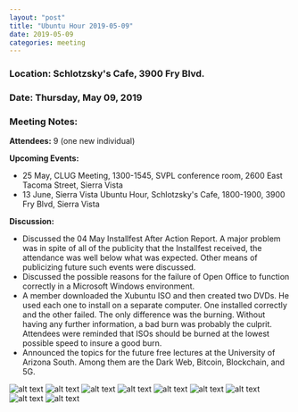 ```yaml
---
layout: "post"
title: "Ubuntu Hour 2019-05-09"
date: 2019-05-09
categories: meeting
---
```


### Location: Schlotzsky's Cafe, 3900 Fry Blvd.

### Date: Thursday, May 09, 2019

### Meeting Notes:

**Attendees:** 9 (one new individual)

**Upcoming Events:**

 * 25 May, CLUG Meeting, 1300-1545, SVPL conference room, 2600 East Tacoma Street, Sierra Vista
 * 13 June, Sierra Vista Ubuntu Hour, Schlotzsky's Cafe, 1800-1900, 3900 Fry Blvd, Sierra Vista
 
**Discussion:**

 * Discussed the 04 May Installfest After Action Report.  A major problem was in spite of all of the publicity that the Installfest received, the attendance was well below what was expected.  Other means of publicizing future such events were discussed.
 * Discussed the possible reasons for the failure of Open Office to function correctly in a Microsoft Windows environment.
 * A member downloaded the Xubuntu ISO and then created two DVDs.  He used each one to install on a separate computer.  One installed correctly and the other failed.  The only difference was the burning.  Without having any further information, a bad burn was probably the culprit.  Attendees were reminded that ISOs should be burned at the lowest possible speed to insure a good burn.
 * Announced the topics for the future free lectures at the University of Arizona South.  Among them are the Dark Web, Bitcoin, Blockchain, and 5G.


![alt text](https://raw.githubusercontent.com/CochiseLinuxUsersGroup/CochiseLinuxUsersGroup.github.io/master/images/rsz_sv_ubuntuhour_2019-05-09_1.jpg)
![alt text](https://raw.githubusercontent.com/CochiseLinuxUsersGroup/CochiseLinuxUsersGroup.github.io/master/images/rsz_sv_ubuntuhour_2019-05-09_2.jpg)
![alt text](https://raw.githubusercontent.com/CochiseLinuxUsersGroup/CochiseLinuxUsersGroup.github.io/master/images/rsz_sv_ubuntuhour_2019-05-09_3.jpg)
![alt text](https://raw.githubusercontent.com/CochiseLinuxUsersGroup/CochiseLinuxUsersGroup.github.io/master/images/rsz_sv_ubuntuhour_2019-05-09_4.jpg)
![alt text](https://raw.githubusercontent.com/CochiseLinuxUsersGroup/CochiseLinuxUsersGroup.github.io/master/images/rsz_sv_ubuntuhour_2019-05-09_5.jpg)
![alt text](https://raw.githubusercontent.com/CochiseLinuxUsersGroup/CochiseLinuxUsersGroup.github.io/master/images/rsz_sv_ubuntuhour_2019-05-09_6.jpg)
![alt text](https://raw.githubusercontent.com/CochiseLinuxUsersGroup/CochiseLinuxUsersGroup.github.io/master/images/rsz_sv_ubuntuhour_2019-05-09_7.jpg)
![alt text](https://raw.githubusercontent.com/CochiseLinuxUsersGroup/CochiseLinuxUsersGroup.github.io/master/images/rsz_sv_ubuntuhour_2019-05-09_8.jpg)
![alt text](https://raw.githubusercontent.com/CochiseLinuxUsersGroup/CochiseLinuxUsersGroup.github.io/master/images/rsz_sv_ubuntuhour_2019-05-09_9.jpg)
